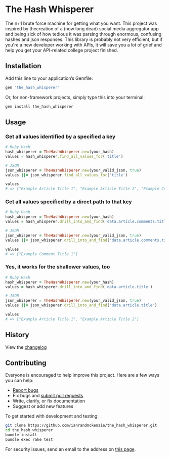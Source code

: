 # The Hash Whisperer
The n+1 brute force machine for getting what you want. This project was inspired by thecreation of a (now long dead) social media aggregator app and being sick of how tedious it was parsing through enormous, confusing hashes and json responses. This library is probably not very efficient, but if you're a new developer working with APIs, it will save you a lot of grief and help you get your API-related college project finished.

## Installation

Add this line to your application’s Gemfile:

```ruby
gem "the_hash_whisperer"
```

Or, for non-framework projects, simply type this into your terminal:

```bash
gem install the_hash_whisperer
```

## Usage

### Get all values identified by a specified a key
```ruby
# Ruby Hash
hash_whisperer = TheHashWhisperer.new(your_hash)
values = hash_whisperer.find_all_values_for('title')

# JSON
json_whisperer = TheHashWhisperer.new(your_valid_json, true)
values ||= json_whisperer.find_all_values_for('title')

values
# => ["Example Article Title 1", "Example Article Title 2", "Example Comment Title 1"]
```

### Get all values specified by a direct path to that key
```ruby
# Ruby Hash
hash_whisperer = TheHashWhisperer.new(your_hash)
values = hash_whisperer.drill_into_and_find('data.article.comments.title')

# JSON
json_whisperer = TheHashWhisperer.new(your_valid_json, true)
values ||= json_whisperer.drill_into_and_find('data.article.comments.title')

values
# => ["Example Comment Title 1"]
```

### Yes, it works for the shallower values, too
```ruby
# Ruby Hash
hash_whisperer = TheHashWhisperer.new(your_hash)
values = hash_whisperer.drill_into_and_find('data.article.title')

# JSON
json_whisperer = TheHashWhisperer.new(your_valid_json, true)
values ||= json_whisperer.drill_into_and_find('data.article.title')

values
# => ["Example Article Title 1", "Example Article Title 2"]
```

## History

View the [changelog](https://github.com/ianrandmckenzie/the_hash_whisperer/blob/main/CHANGELOG.md)

## Contributing

Everyone is encouraged to help improve this project. Here are a few ways you can help:

- [Report bugs](https://github.com/ianrandmckenzie/the_hash_whisperer/issues)
- Fix bugs and [submit pull requests](https://github.com/ianrandmckenzie/the_hash_whisperer/pulls)
- Write, clarify, or fix documentation
- Suggest or add new features

To get started with development and testing:

```sh
git clone https://github.com/ianrandmckenzie/the_hash_whisperer.git
cd the_hash_whisperer
bundle install
bundle exec rake test
```

For security issues, send an email to the address on [this page](https://github.com/ianrandmckenzie).
